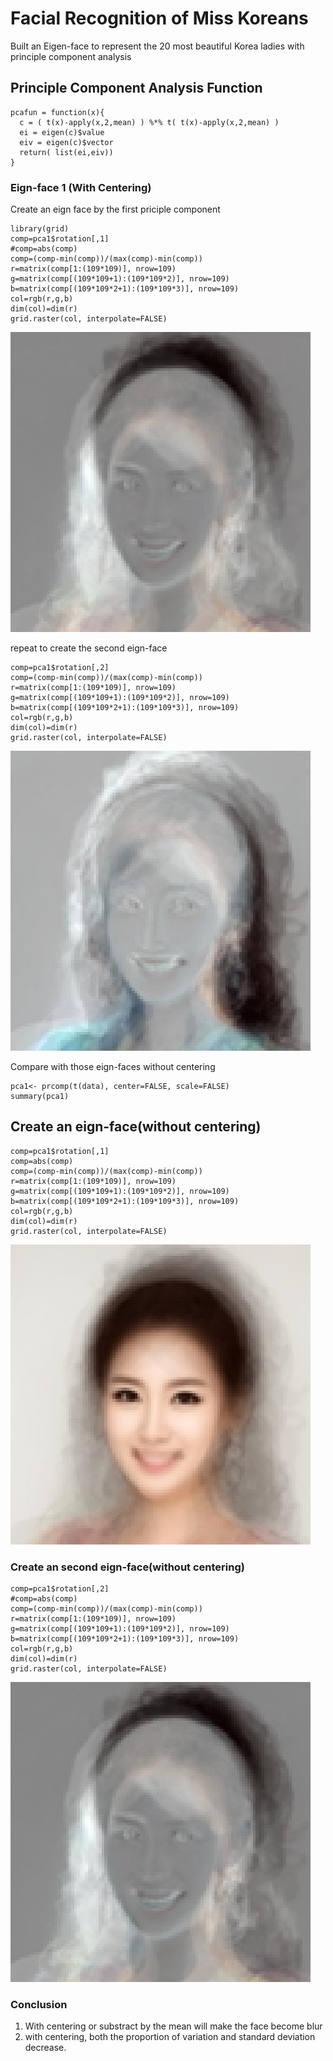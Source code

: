 # Facial Recognition of Miss Koreans

Built an Eigen-face to represent the 20 most beautiful Korea ladies with principle component analysis

## Principle Component Analysis Function

```
pcafun = function(x){
  c = ( t(x)-apply(x,2,mean) ) %*% t( t(x)-apply(x,2,mean) )
  ei = eigen(c)$value
  eiv = eigen(c)$vector
  return( list(ei,eiv))
}
```


### Eign-face 1 (With Centering)

Create an eign face by the first priciple component

```
library(grid)
comp=pca1$rotation[,1]
#comp=abs(comp)
comp=(comp-min(comp))/(max(comp)-min(comp))
r=matrix(comp[1:(109*109)], nrow=109)
g=matrix(comp[(109*109+1):(109*109*2)], nrow=109)
b=matrix(comp[(109*109*2+1):(109*109*3)], nrow=109)
col=rgb(r,g,b)
dim(col)=dim(r)
grid.raster(col, interpolate=FALSE)
```
![Screenshot](eignface1_wcentering.jpg)

repeat to create the second eign-face

```
comp=pca1$rotation[,2]
comp=(comp-min(comp))/(max(comp)-min(comp))
r=matrix(comp[1:(109*109)], nrow=109)
g=matrix(comp[(109*109+1):(109*109*2)], nrow=109)
b=matrix(comp[(109*109*2+1):(109*109*3)], nrow=109)
col=rgb(r,g,b)
dim(col)=dim(r)
grid.raster(col, interpolate=FALSE)
```
![Screenshot](eignface2_wcentering.jpg)

Compare with those eign-faces without centering
```
pca1<- prcomp(t(data), center=FALSE, scale=FALSE)
summary(pca1)
```

## Create an eign-face(without centering)

```
comp=pca1$rotation[,1]
comp=abs(comp)
comp=(comp-min(comp))/(max(comp)-min(comp))
r=matrix(comp[1:(109*109)], nrow=109)
g=matrix(comp[(109*109+1):(109*109*2)], nrow=109)
b=matrix(comp[(109*109*2+1):(109*109*3)], nrow=109)
col=rgb(r,g,b)
dim(col)=dim(r)
grid.raster(col, interpolate=FALSE)
```
![Screenshot](eignface1_wocentering.jpg)


### Create an second eign-face(without centering)

```
comp=pca1$rotation[,2]
#comp=abs(comp)
comp=(comp-min(comp))/(max(comp)-min(comp))
r=matrix(comp[1:(109*109)], nrow=109)
g=matrix(comp[(109*109+1):(109*109*2)], nrow=109)
b=matrix(comp[(109*109*2+1):(109*109*3)], nrow=109)
col=rgb(r,g,b)
dim(col)=dim(r)
grid.raster(col, interpolate=FALSE)
```
![Screenshot](eignface2_wocentering.jpg)

### Conclusion

1. With centering or substract by the mean will make the face become blur
2. with centering, both the proportion of variation and standard deviation decrease.

